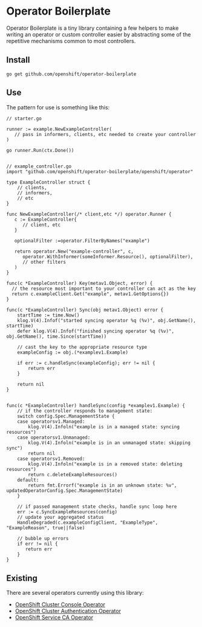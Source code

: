 # Operator Boilerplate

Operator Boilerplate is a tiny library containing a few helpers to make writing an operator or custom controller easier by abstracting some of the repetitive mechanisms common to most controllers. 

## Install

    go get github.com/openshift/operator-boilerplate
    
## Use    
    
The pattern for use is something like this:    
    
```golang
// starter.go

runner := example.NewExampleController(
   // pass in informers, clients, etc needed to create your controller
)

go runner.Run(ctx.Done())


// example_controller.go
import "github.com/openshift/operator-boilerplate/openshift/operator"

type ExampleController struct {
    // clients,
    // informers,
    // etc
}

func NewExampleController(/* client,etc */) operator.Runner {
   c := ExampleController{
      // client, etc
   }
   
   optionalFilter :=operator.FilterByNames("example")
   
   return operator.New("example-controller", c, 
      operator.WithInformer(someInformer.Resource(), optionalFilter),
      // other filters
   )
}

func(c *ExampleController) Key(metav1.Object, error) {
  // the resource most important to your controller can act as the key 
  return c.exampleClient.Get("example", metav1.GetOptions{})
}

func(c *ExampleController) Sync(obj metav1.Object) error {
    startTime := time.Now()
	klog.V(4).Infof("started syncing operator %q (%v)", obj.GetName(), startTime)
	defer klog.V(4).Infof("finished syncing operator %q (%v)", obj.GetName(), time.Since(startTime))
    
    // cast the key to the appropriate resource type
    exampleConfig := obj.(*examplev1.Example)
    
    if err := c.handleSync(exampleConfig); err != nil {
		return err
	}

	return nil
}


func(c *ExampleController) handleSync(config *examplev1.Example) {
    // if the controller responds to management state:
	switch config.Spec.ManagementState {
	case operatorsv1.Managed:
		klog.V(4).Infoln("example is in a managed state: syncing resources")
	case operatorsv1.Unmanaged:
		klog.V(4).Infoln("example is in an unmanaged state: skipping sync")
		return nil
	case operatorsv1.Removed:
		klog.V(4).Infoln("example is in a removed state: deleting resources")
		return c.deleteExampleResources()
	default:
		return fmt.Errorf("example is in an unknown state: %v", updatedOperatorConfig.Spec.ManagementState)
	}
    
    // if passed management state checks, handle sync loop here
    err := c.SyncExampleResources(config)
    // update your aggregated status 
    HandleDegraded(c.exampleConfigClient, "ExampleType", "ExampleReason", true||false)

    // bubble up errors 
    if err != nil {
       return err
    }
}

```


    
## Existing

There are several operators currently using this library:

- [OpenShift Cluster Console Operator](https://github.com/openshift/console-operator)
- [OpenShift Cluster Authentication Operator](https://github.com/openshift/cluster-authentication-operator)
- [OpenShift Service CA Operator](https://github.com/openshift/service-ca-operator)

